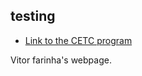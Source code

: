 ## testing
* [Link to the CETC program](https://vfarinhaluz.github.io/program_test)

Vitor farinha's webpage.
